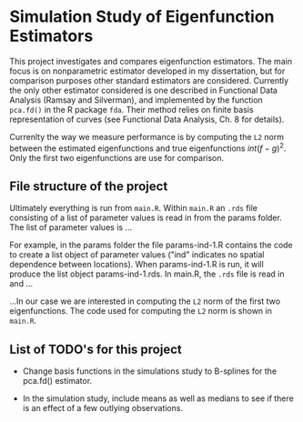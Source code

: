 Simulation Study of Eigenfunction Estimators
============================================

This project investigates and compares eigenfunction estimators. The main focus is on nonparametric estimator developed in my dissertation, but for comparison purposes other standard estimators are considered. Currently the only other estimator considered is one described in Functional Data Analysis (Ramsay and Silverman), and implemented by the function `pca.fd()` in the R package `fda`. Their method relies on finite basis representation of curves (see Functional Data Analysis, Ch. 8 for details). 

Currenlty the way we measure performance is by computing the `L2` norm between the estimated eigenfunctions and true eigenfunctions $int(f-g)^2$. Only the first two eigenfunctions are use for comparison. 

File structure of the project
-----------------------------

Ultimately everything is run from `main.R`. Within `main.R` an `.rds` file consisting of a list of parameter values is read in from the params folder. The list of parameter values is ...

For example, in the params folder the file params-ind-1.R contains the code to create a list object of parameter values ("ind" indicates no spatial dependence between locations). When params-ind-1.R is run, it will produce the list object params-ind-1.rds. In main.R, the `.rds` file is read in and ... 

...In our case we are interested in computing the `L2` norm of the first two eigenfunctions. The code used for computing the `L2` norm is shown in `main.R`.

List of TODO's for this project
-------------------------------

- Change basis functions in the simulations study to B-splines for the pca.fd() estimator. 

- In the simulation study, include means as well as medians to see if there is an effect of a few outlying observations.



